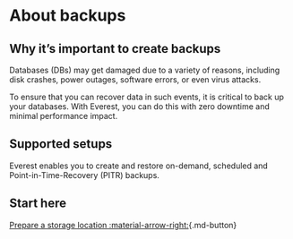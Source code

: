 # About backups

## Why it’s important to create backups

Databases (DBs) may get damaged due to a variety of reasons, including disk crashes, power outages, software errors, or even virus attacks.  

To ensure that you can recover data in such events, it is critical to back up your databases. With Everest, you can do this with zero downtime and minimal performance impact.

## Supported setups

Everest enables you to create and restore on-demand, scheduled and Point-in-Time-Recovery (PITR) backups.

## Start here

[Prepare a storage location :material-arrow-right:](backup_storage/CreateStorage.md){.md-button}